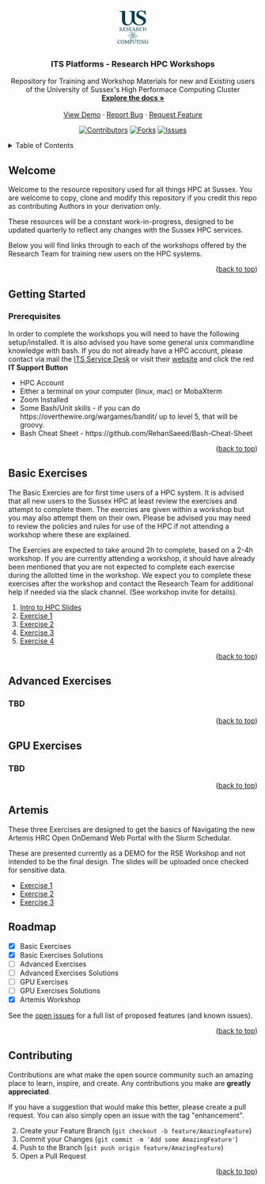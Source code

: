 <div id="top"></div>

<!-- PROJECT SHIELDS -->
<!--
*** I'm using markdown "reference style" links for readability.
*** Reference links are enclosed in brackets [ ] instead of parentheses ( ).
*** See the bottom of this document for the declaration of the reference variables
*** for contributors-url, forks-url, etc. This is an optional, concise syntax you may use.

[![Contributors][contributors-shield]][contributors-url]
[![Forks][forks-shield]][forks-url]
[![Stargazers][stars-shield]][stars-url]
[![Issues][issues-shield]][issues-url]



<!-- PROJECT LOGO -->

<div align="center">
  <a href="https://github.com/universityofsussex-its/RC-Workshops">
    <img src="images/logo.png" alt="Logo" width="80" height="80">
  </a>

<h3 align="center">ITS Platforms - Research HPC Workshops</h3>

  <p align="center">
    Repository for Training and Workshop Materials for new and Existing users of the University of Sussex's High Performace Computing Cluster
    <br />
    <a href="https://github.com/universityofsussex-its/RC-Workshops"><strong>Explore the docs »</strong></a>
    <br />
    <br />
    <a href="https://github.com/universityofsussex-its/RC-Workshops">View Demo</a>
    ·
    <a href="https://github.com/universityofsussex-its/RC-Workshops/issues">Report Bug</a>
    ·
    <a href="https://github.com/universityofsussex-its/RC-Workshops/issues">Request Feature</a>

[![Contributors][contributors-shield]][contributors-url]
[![Forks][forks-shield]][forks-url]
[![Issues][issues-shield]][issues-url]

  </p>
</div>








<!-- TABLE OF CONTENTS -->
<details>
  <summary>Table of Contents</summary>
  <ol>
    <li>
      <a href="#welcome">Welcome</a>
    </li>
    <li>
      <a href="#getting-started">Getting Started</a>
      <ul>
        <li><a href="#prerequisites">Prerequisites</a></li>
      </ul>
    </li>
    <li><a href="#basic-exercises">Basic Exercises</a></li>
    <li><a href="#advanced-exercises">Advanced Exercises</a></li>
    <li><a href="#gpu-exercises">GPU Exercises</a></li>
    <li><a href="#artemis">Artemis</a></li>
    <li><a href="#roadmap">Roadmap</a></li>
    <li><a href="#contributing">Contributing</a></li>
  </ol>
</details>



<!-- ABOUT THE PROJECT -->
## Welcome

Welcome to the resource repository used for all things HPC at Sussex. You are welcome to copy, clone and modify this repository if you credit this repo as contributing Authors in your derivation only.

These resources will be a constant work-in-progress, designed to be updated quarterly to reflect any changes with the Sussex HPC services. 

Below you will find links through to each of the workshops offered by the Research Team for training new users on the HPC systems.

<p align="right">(<a href="#top">back to top</a>)</p>



<!-- GETTING STARTED -->
## Getting Started

### Prerequisites

In order to complete the workshops you will need to have the following setup/installed. It is also advised you have some general unix commandline knowledge with bash. If you do not already have a HPC account, please contact via mail the <a href="mailto:itservicedesk@sussex.ac.uk">ITS Service Desk</a> or visit their <a href="https://www.sussex.ac.uk/its/help/">website</a> and click the red <b>IT Support Button</b>

<ul>
    <li>HPC Account</li>
    <li>Either a terminal on your computer (linux, mac) or MobaXterm</li>
    <li>Zoom Installed</li>
    <li>Some Bash/Unit skills - if you can do https://overthewire.org/wargames/bandit/ up to level 5, that will be groovy.</li>
    <li>Bash Cheat Sheet - https://github.com/RehanSaeed/Bash-Cheat-Sheet</li>
</ul>

<p align="right">(<a href="#top">back to top</a>)</p>

<!-- BASIC EXERCISES -->
## Basic Exercises

The Basic Exercies are for first time users of a HPC system. It is advised that all new users to the Sussex HPC at least review the exercises and attempt to complete them. The exercies are given within a workshop but you may also attempt them on their own. Please be advised you may need to review the policies and rules for use of the HPC if not attending a workshop where these are explained. 

The Exercies are expected to take around 2h to complete, based on a 2-4h workshop. If you are currently attending a workshop, it should have already been mentioned that you are not expected to complete each exercise during the allotted time in the workshop. We expect you to complete these exercises after the workshop and contact the Research Team for additional help if needed via the slack channel. (See workshop invite for details).

<ol>
<li><a href="presentations/Introduction to HPC.pdf">Intro to HPC Slides</a></li>
<li><a href="exercises/basic/Exercise1/">Exercise 1</a></li>
<li><a href="exercises/basic/Exercise2/">Exercise 2</a></li>
<li><a href="exercises/basic/Exercise3/">Exercise 3</a></li>
<li><a href="exercises/basic/Exercise4/">Exercise 4</a></li>
</ol>


<p align="right">(<a href="#top">back to top</a>)</p>

<!-- ADVANCED EXERCISES -->
## Advanced Exercises

### TBD

<p align="right">(<a href="#top">back to top</a>)</p>

<!-- GPU EXERCISES -->
##  GPU Exercises

### TBD

<p align="right">(<a href="#top">back to top</a>)</p>

## Artemis

These three Exercises are designed to get the basics of Navigating the new Artemis HRC Open OnDemand Web Portal with the Slurm Schedular.

These are presented currently as a DEMO for the RSE Workshop and not intended to be the final design. The slides will be uploaded once checked for sensitive data.

- <a href="exercises/basic/Exercise1/">Exercise 1</a>
- <a href="exercises/artemis/Exercise2/">Exercise 2</a>
- <a href="exercises/artemis/Exercise3/">Exercise 3</a>

<!-- ROADMAP -->
## Roadmap

- [x] Basic Exercises
- [x] Basic Exercises Solutions
- [ ] Advanced Exercises
- [ ] Advanced Exercises Solutions
- [ ] GPU Exercises
- [ ] GPU Exercises Solutions
- [x] Artemis Workshop

See the [open issues](https://github.com/universityofsussex-its/RC-Workshops/issues) for a full list of proposed features (and known issues).

<p align="right">(<a href="#top">back to top</a>)</p>



<!-- CONTRIBUTING -->
## Contributing

Contributions are what make the open source community such an amazing place to learn, inspire, and create. Any contributions you make are **greatly appreciated**.

If you have a suggestion that would make this better, please create a pull request. You can also simply open an issue with the tag "enhancement".

2. Create your Feature Branch (`git checkout -b feature/AmazingFeature`)
3. Commit your Changes (`git commit -m 'Add some AmazingFeature'`)
4. Push to the Branch (`git push origin feature/AmazingFeature`)
5. Open a Pull Request

<p align="right">(<a href="#top">back to top</a>)</p>




<!-- MARKDOWN LINKS & IMAGES -->
<!-- https://www.markdownguide.org/basic-syntax/#reference-style-links -->
[contributors-shield]: https://img.shields.io/github/contributors/universityofsussex-its/RC-Workshops.svg?style=for-the-badge
[contributors-url]: https://github.com/universityofsussex-its/RC-Workshops/graphs/contributors
[forks-shield]: https://img.shields.io/github/forks/universityofsussex-its/RC-Workshops.svg?style=for-the-badge
[forks-url]: https://github.com/universityofsussex-its/RC-Workshops/network/members
[stars-shield]: https://img.shields.io/github/stars/universityofsussex-its/RC-Workshops.svg?style=for-the-badge
[stars-url]: https://github.com/universityofsussex-its/RC-Workshops/stargazers
[issues-shield]: https://img.shields.io/github/issues/universityofsussex-its/RC-Workshops.svg?style=for-the-badge
[issues-url]: https://github.com/universityofsussex-its/RC-Workshops/issues
